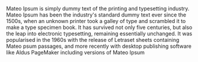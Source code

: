 Mateo Ipsum is simply dummy text of the printing and typesetting industry. Mateo Ipsum has been the industry's standard dummy text ever since the 1500s, 
when an unknown printer took a galley of type and scrambled it to make a type specimen book. It has survived not only five centuries, but also the leap 
into electronic typesetting, remaining essentially unchanged. It was popularised in the 1960s with the release of Letraset sheets containing Mateo 
psum passages, and more recently with desktop publishing software like Aldus PageMaker including versions of Mateo Ipsum